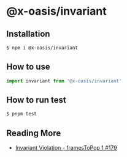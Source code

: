 # @x-oasis/invariant

## Installation

```bash
$ npm i @x-oasis/invariant
```

## How to use

```typescript
import invariant from '@x-oasis/invariant'
```

## How to run test

```bash
$ pnpm test
```

## Reading More

- [Invariant Violation - framesToPop 1 #179](https://github.com/jaredpalmer/after.js/issues/179)